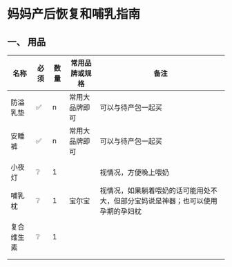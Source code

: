 # 妈妈产后恢复和哺乳指南



## 一、 用品

| **名称**   | **必须** | **数量** | **常用品牌或规格** | **备注**                                                     |
| ---------- | -------- | -------- | ------------------ | ------------------------------------------------------------ |
| 防溢乳垫   | ✅        | n        | 常用大品牌即可     | 可以与待产包一起买                                           |
| 安睡裤     | ✅        | n        | 常用大品牌即可     | 可以与待产包一起买                                           |
|            |          |          |                    |                                                              |
| 小夜灯     | ❔        | 1        |                    | 视情况，方便晚上喂奶                                         |
| 哺乳枕     | ❔        | 1        | 宝尔宝             | 视情况，如果躺着喂奶的话可能用处不大，但部分宝妈说是神器；也可以使用孕期的孕妇枕 |
|            |          |          |                    |                                                              |
| 复合维生素 | ❔        | 1        |                    |                                                              |
|            |          |          |                    |                                                              |
|            |          |          |                    |                                                              |